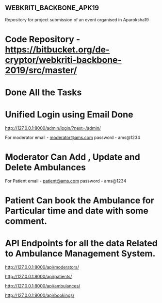 ## WEBKRITI_BACKBONE_APK19
Repository for project submission of an event organised in Aparoksha19


# Code Repository - https://bitbucket.org/de-cryptor/webkriti-backbone-2019/src/master/


# Done All the Tasks
#  Unified Login using Email Done

http://127.0.0.1:8000/admin/login/?next=/admin/

For moderator 
email - moderator@ams.com
password - ams@1234

# Moderator Can Add , Update and Delete Ambulances

For Patient
email - patient@ams.com
password - ams@1234

# Patient Can book the Ambulance for Particular time and date with some comment.

# API Endpoints for all the data Related to Ambulance Management System.

http://127.0.0.1:8000/api/moderators/

http://127.0.0.1:8000/api/patients/

http://127.0.0.1:8000/api/ambulances/

http://127.0.0.1:8000/api/bookings/


